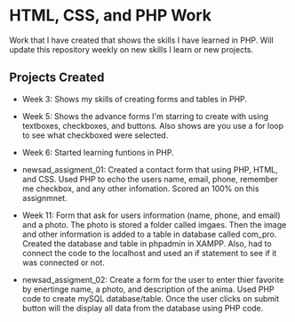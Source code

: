 # HTML, CSS, and PHP Work

Work that I have created that shows the skills I have learned in PHP. Will update this repository weekly on new skills I learn or new projects.

## Projects Created

- Week 3: Shows my skills of creating forms and tables in PHP.

- Week 5: Shows the advance forms I'm starring to create with using textboxes, checkboxes, and buttons. Also shows are you use a for loop to see what checkboxed were selected.

- Week 6: Started learning funtions in PHP.

- newsad_assigment_01: Created a contact form that using PHP, HTML, and CSS. Used PHP to echo the users name, email, phone, remember me checkbox, and 
                      any other infomation. Scored an 100% on this assignmnet.
                      
 - Week 11: Form that ask for users information (name, phone, and email) and a photo. The photo is stored a folder called imgaes. Then the image and other                    information is added to a table in database called com_pro. Created the database and table in phpadmin in XAMPP. Also, had to connect                       the code to the localhost and used an if statement to see if it was connected or not.

- newsad_assigment_02: Create a form for the user to enter thier favorite by enertinge name, a photo, and description of the anima. Used PHP code to create                         mySQL database/table. Once the user clicks on submit button will the display all data from the database using PHP code.
